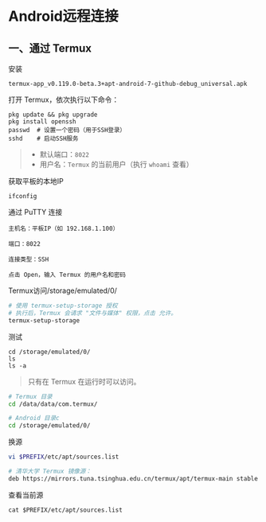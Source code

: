 # Android远程连接

## 一、通过 Termux

安装

```
termux-app_v0.119.0-beta.3+apt-android-7-github-debug_universal.apk
```

打开 Termux，依次执行以下命令：

```
pkg update && pkg upgrade
pkg install openssh
passwd  # 设置一个密码（用于SSH登录）
sshd    # 启动SSH服务
```

> - 默认端口：`8022`
> - 用户名：`Termux` 的当前用户（执行 `whoami` 查看）

获取平板的本地IP

```
ifconfig
```

通过 PuTTY 连接

```
主机名：平板IP（如 192.168.1.100）

端口：8022

连接类型：SSH

点击 Open，输入 Termux 的用户名和密码
```

Termux访问/storage/emulated/0/

```bash
# 使用 termux-setup-storage 授权
# 执行后，Termux 会请求 "文件与媒体" 权限，点击 允许。
termux-setup-storage
```

测试

```
cd /storage/emulated/0/
ls
ls -a
```

> 只有在 Termux 在运行时可以访问。

```bash
# Termux 目录
cd /data/data/com.termux/

# Android 目录c
cd /storage/emulated/0/
```

 换源

```bash
vi $PREFIX/etc/apt/sources.list

# 清华大学 Termux 镜像源：
deb https://mirrors.tuna.tsinghua.edu.cn/termux/apt/termux-main stable main
```

查看当前源

```
cat $PREFIX/etc/apt/sources.list
```

